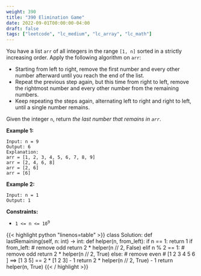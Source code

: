 ```yaml
---
weight: 390
title: "390 Elimination Game"
date: 2022-09-01T00:00:00-04:00
draft: false
tags: ["leetcode", "lc_medium", "lc_array", "lc_math"]
---
```


You have a list `arr` of all integers in the range `[1, n]` sorted in a strictly increasing order. Apply the following algorithm on `arr`:
- Starting from left to right, remove the first number and every other number afterward until you reach the end of the list.
- Repeat the previous step again, but this time from right to left, remove the rightmost number and every other number from the remaining numbers.
- Keep repeating the steps again, alternating left to right and right to left, until a single number remains.

Given the integer `n`, return _the last number that remains in `arr`_.


**Example 1:**
```
Input: n = 9
Output: 6
Explanation:
arr = [1, 2, 3, 4, 5, 6, 7, 8, 9]
arr = [2, 4, 6, 8]
arr = [2, 6]
arr = [6]
```
**Example 2:**
```
Input: n = 1
Output: 1
```

**Constraints:**
- <code>1 <= n <= 10<sup>9</sup></code>

<div class="tabs"></div>
<div class="tab-content">
<div id="python" class="lang">
{{< highlight python "linenos=table" >}}
class Solution:
    def lastRemaining(self, n: int) -> int:
        def helper(n, from_left):
            if n == 1:
                return 1
            if from_left:
                # remove odd
                return 2 * helper(n // 2, False)
            elif n % 2 == 1:
                # remove odd
                return 2 * helper(n // 2, True)
            else:
                # remove even
                # [1 2 3 4 5 6 ] ==> [1 3 5] == 2 * [1 2 3] - 1
                return 2 * helper(n // 2, True) - 1
        return helper(n, True)
{{< / highlight >}}
</div>
</div>
